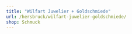 ```yaml
---
title: "Wilfart Juwelier + Goldschmiede"
url: /hersbruck/wilfart-juwelier-goldschmiede/
shop: Schmuck
---
```

